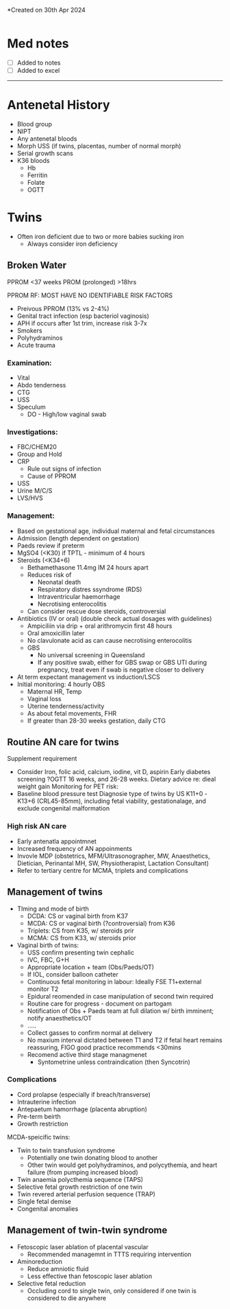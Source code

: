 *Created on 30th Apr 2024
```toc
```
# Med notes
- [ ] Added to notes
- [ ] Added to excel
---

# Antenetal History
- Blood group
- NIPT
- Any antenetal bloods
- Morph USS (if twins, placentas, number of normal morph)
- Serial growth scans
- K36 bloods
	- Hb
	- Ferritin
	- Folate
	- OGTT

# Twins
- Often iron deficient due to two or more babies sucking iron
	- Always consider iron deficiency

## Broken Water
PPROM <37 weeks
PROM (prolonged) >18hrs

PPROM RF:
MOST HAVE NO IDENTIFIABLE RISK FACTORS
- Preivous PPROM (13% vs 2-4%)
- Genital tract infection (esp bacteriol vaginosis)
- APH if occurs after 1st trim, increase risk 3-7x
- Smokers
- Polyhydraminos
- Acute trauma
### Examination:
- Vital
- Abdo tenderness
- CTG
- USS
- Speculum
	- DO - High/low vaginal swab

### Investigations:
- FBC/CHEM20
- Group and Hold
- CRP
	- Rule out signs of infection
	- Cause of PPROM
- USS
- Urine M/C/S
- LVS/HVS

### Management:
- Based on gestational age, individual maternal and fetal circumstances
- Admission (length dependent on gestation)
- Paeds review if preterm
- MgSO4 (<K30) if TPTL - minimum of 4 hours
- Steroids (<K34+6)
	- Bethamethasone 11.4mg IM 24 hours apart
	- Reduces risk of
		- Neonatal death
		- Respiratory distres ssyndrome (RDS)
		- Intraventricular haemorrhage
		- Necrotising enterocolitis
	- Can consider rescue dose steroids, controversial
- Antibiotics (IV or oral) (double check actual dosages with guidelines)
	- Ampiciliin via drip + oral arithromycin first 48 hours
	- Oral amoxicillin later
	- No clavulonate acid as can cause necrotising enterocolitis
	- GBS
		- No universal screening in Queensland
		- If any positive swab, either for GBS swap or GBS UTI during pregnancy, treat even if swab is negative closer to delivery
- At term expectant management vs induction/LSCS
- Initial monitoring: 4 hourly OBS
	- Maternal HR, Temp
	- Vaginal loss
	- Uterine tenderness/activity
	- As about fetal movements, FHR
	- If greater than 28-30 weeks gestation, daily CTG


## Routine AN care for twins
Supplement requirement
- Consider Iron, folic acid, calcium, iodine, vit D, aspirin
Early diabetes screening
	?OGTT 16 weeks, and 26-28 weeks.
Dietary advice re: dieal weight gain
Monitoring for PET risk:
- Baseline blood pressure test
Diagnosie type of twins by US K11+0 -K13+6 (CRL45-85mm), including fetal viability, gestationalage, and exclude congenital malformation
### High risk AN care
- Early antenatla appointmnet
- Increased frequency of AN appoinments
- Invovle MDP (obstetrics, MFM/Ultrasonographer, MW, Anaesthetics, Dietician, Perinantal MH, SW, Physiotherapist, Lactation Consultant)
- Refer to tertiary centre for MCMA, triplets and complications

## Management of twins
- TIming and mode of birth
	- DCDA: CS or vaginal birth from K37
	- MCDA: CS or vaginal birth (?controversial) from K36
	- Triplets: CS from K35, w/ steroids prir
	- MCMA: CS from K33, w/ steroids prior
- Vaginal birth of twins:
	- USS confirm presenting twin cephalic
	- IVC, FBC, G+H
	- Appropriate location + team (Obs/Paeds/OT)
	- If IOL, consider balloon catheter
	- Continuous fetal monitoring in labour: Ideally FSE T1+external monitor T2
	- Epidural reomended in case manipulation of second twin required
	- Routine care for progress - document on partogam
	- Notification of Obs + Paeds team at full dilation w/ birth imminent; notify anaesthetics/OT
	- .....
	- Collect gasses to confirm normal at delivery
	- No maxium interval dictated between T1 and T2 if fetal heart remains reassuring, FIGO good practice recommends <30mins
	- Recomend active third stage managmenet
		- Syntometrine unless contraindication (then Syncotrin)

### Complications
- Cord prolapse (especially if breach/transverse)
- Intrauterine infection
- Antepaetum hamorrhage (placenta abruption)
- Pre-term beirth
- Growth restriction

MCDA-speicific twins:
- Twin to twin transfusion syndrome
	- Potentially one twin donating blood to another
	- Other twin would get polyhydraminos, and polycythemia, and heart failure (from pumping increased blood)
- Twin anaemia polycthemia sequence (TAPS)
- Selective fetal growth restriction of one twin
- Twin revered arterial perfusion sequence (TRAP)
- Single fetal demise
- Congenital anomalies


## Management of twin-twin syndrome
- Fetoscopic laser ablation of placental vascular
	- Recommended managemnt in TTTS requiring intervention
- Aminoreduction
	- Reduce amniotic fluid
	- Less effective than fetoscopic laser ablation
- Selective fetal reduction
	- Occluding cord to single twin, only considered if one twin is considered to die anywhere